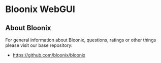 # Bloonix WebGUI

## About Bloonix

For general information about Bloonix, questions, ratings or other things please visit our base repository:

* https://github.com/bloonix/bloonix
